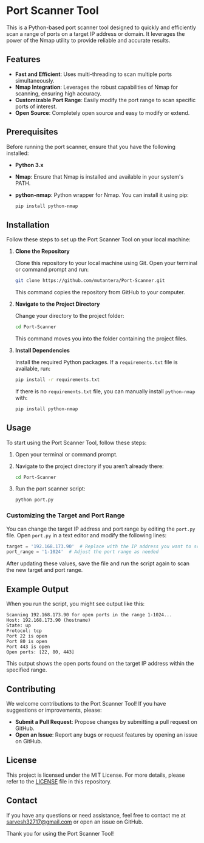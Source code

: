 # Port Scanner Tool

This is a Python-based port scanner tool designed to quickly and efficiently scan a range of ports on a target IP address or domain. It leverages the power of the Nmap utility to provide reliable and accurate results.

## Features

- **Fast and Efficient**: Uses multi-threading to scan multiple ports simultaneously.
- **Nmap Integration**: Leverages the robust capabilities of Nmap for scanning, ensuring high accuracy.
- **Customizable Port Range**: Easily modify the port range to scan specific ports of interest.
- **Open Source**: Completely open source and easy to modify or extend.

## Prerequisites

Before running the port scanner, ensure that you have the following installed:

- **Python 3.x**
- **Nmap**: Ensure that Nmap is installed and available in your system's PATH.
- **python-nmap**: Python wrapper for Nmap. You can install it using pip:

  ```bash
  pip install python-nmap
## Installation

Follow these steps to set up the Port Scanner Tool on your local machine:

1. **Clone the Repository**

   Clone this repository to your local machine using Git. Open your terminal or command prompt and run:

   ```bash
   git clone https://github.com/mutantera/Port-Scanner.git
   ```

   This command copies the repository from GitHub to your computer.

2. **Navigate to the Project Directory**

   Change your directory to the project folder:

   ```bash
   cd Port-Scanner
   ```

   This command moves you into the folder containing the project files.

3. **Install Dependencies**

   Install the required Python packages. If a `requirements.txt` file is available, run:

   ```bash
   pip install -r requirements.txt
   ```

   If there is no `requirements.txt` file, you can manually install `python-nmap` with:

   ```bash
   pip install python-nmap
   ```

## Usage

To start using the Port Scanner Tool, follow these steps:

1. Open your terminal or command prompt.

2. Navigate to the project directory if you aren’t already there:

   ```bash
   cd Port-Scanner
   ```

3. Run the port scanner script:

   ```bash
   python port.py
   ```

### Customizing the Target and Port Range

You can change the target IP address and port range by editing the `port.py` file. Open `port.py` in a text editor and modify the following lines:

```python
target = '192.168.173.90'  # Replace with the IP address you want to scan
port_range = '1-1024'  # Adjust the port range as needed
```

After updating these values, save the file and run the script again to scan the new target and port range.

## Example Output

When you run the script, you might see output like this:

```plaintext
Scanning 192.168.173.90 for open ports in the range 1-1024...
Host: 192.168.173.90 (hostname)
State: up
Protocol: tcp
Port 22 is open
Port 80 is open
Port 443 is open
Open ports: [22, 80, 443]
```

This output shows the open ports found on the target IP address within the specified range.

## Contributing

We welcome contributions to the Port Scanner Tool! If you have suggestions or improvements, please:

- **Submit a Pull Request**: Propose changes by submitting a pull request on GitHub.
- **Open an Issue**: Report any bugs or request features by opening an issue on GitHub.

## License

This project is licensed under the MIT License. For more details, please refer to the [LICENSE](LICENSE) file in this repository.

## Contact

If you have any questions or need assistance, feel free to contact me at sarvesh32717@gmail.com or open an issue on GitHub.

Thank you for using the Port Scanner Tool!
